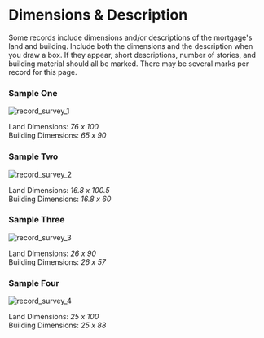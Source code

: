 # Dimensions & Description
<p>Some records include dimensions and/or descriptions of the mortgage's land and building. Include both the dimensions and the description when you draw a box. If they appear, short descriptions, number of stories, and building material should all be marked. There may be several marks per record for this page.</p>
<div id="accordion-help-modal">
  <h3>Sample One</h3>
  <div class="modal-field-guide" >
    <img src="/images/t_survey_1.png" alt="record_survey_1">
    <p>Land Dimensions: <em>76 x 100</em><br />
       Building Dimensions: <em>65 x 90</em><br />
  </div>
  <h3>Sample Two</h3>
  <div class="modal-field-guide" >
    <img src="/images/t_survey_2.png" alt="record_survey_2">
    <p>Land Dimensions: <em>16.8 x 100.5</em><br />
       Building Dimensions: <em>16.8 x 60</em><br />
  </div>
  <h3>Sample Three</h3>
  <div class="modal-field-guide" >
    <img src="/images/t_survey_3.png" alt="record_survey_3">
    <p>Land Dimensions: <em>26 x 90</em><br />
       Building Dimensions: <em>26 x 57</em><br />
  </div>
  <h3>Sample Four</h3>
  <div class="modal-field-guide" >
    <img src="/images/t_survey_4.png" alt="record_survey_4">
    <p>Land Dimensions: <em>25 x 100</em><br />
       Building Dimensions: <em>25 x 88</em><br />
  </div>
</div>
